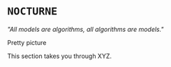 # `NOCTURNE`

*"All models are algorithms, all algorithms are models."*

Pretty picture

This section takes you through XYZ. 